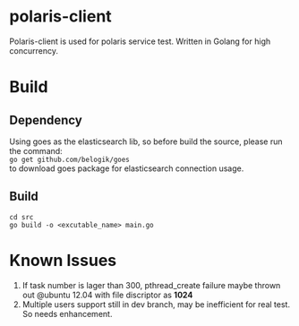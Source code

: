 polaris-client
==============

Polaris-client is used for polaris service test. Written in Golang for high concurrency.


Build
=====

Dependency
----------
Using goes as the elasticsearch lib, so before build the source, please run the command:  
`go get github.com/belogik/goes`  
to download goes package for elasticsearch connection usage.

Build
-----
`cd src`  
`go build -o <excutable_name> main.go`


Known Issues
============

1. If task number is lager than 300, pthread_create failure maybe thrown out @ubuntu 12.04 with file discriptor as **1024**
2. Multiple users support still in dev branch, may be inefficient for real test. So needs enhancement.
